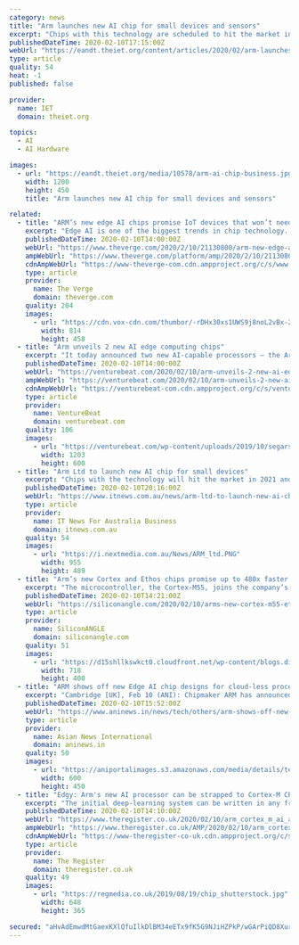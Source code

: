 ```yaml
---
category: news
title: "Arm launches new AI chip for small devices and sensors"
excerpt: "Chips with this technology are scheduled to hit the market in 2021 and have been designed to carry out the advanced mathematics needed by artificial intelligence (AI) software in order to detect vibrations or pick out spoken keywords from a user."
publishedDateTime: 2020-02-10T17:15:00Z
webUrl: "https://eandt.theiet.org/content/articles/2020/02/arm-launches-new-ai-chip-for-small-devices-and-sensors/"
type: article
quality: 54
heat: -1
published: false

provider:
  name: IET
  domain: theiet.org

topics:
  - AI
  - AI Hardware

images:
  - url: "https://eandt.theiet.org/media/10578/arm-ai-chip-business.jpg?crop=0,0.385,0.0000000000000015158245029549,0.12281250000000059&cropmode=percentage&width=1200&height=450&rnd=132258279820000000"
    width: 1200
    height: 450
    title: "Arm launches new AI chip for small devices and sensors"

related:
  - title: "ARM’s new edge AI chips promise IoT devices that won’t need the cloud"
    excerpt: "Edge AI is one of the biggest trends in chip technology. These are chips that run AI processing on the edge — or, in other words, on a device without a cloud connection. Apple recently bought a company that specializes in it, Google’s Coral initiative is meant to make it easier, and chipmaker ARM has already been working on it for years."
    publishedDateTime: 2020-02-10T14:00:00Z
    webUrl: "https://www.theverge.com/2020/2/10/21130800/arm-new-edge-ai-chips-processing-npu-cortex-m55-u55-iot"
    ampWebUrl: "https://www.theverge.com/platform/amp/2020/2/10/21130800/arm-new-edge-ai-chips-processing-npu-cortex-m55-u55-iot"
    cdnAmpWebUrl: "https://www-theverge-com.cdn.ampproject.org/c/s/www.theverge.com/platform/amp/2020/2/10/21130800/arm-new-edge-ai-chips-processing-npu-cortex-m55-u55-iot"
    type: article
    provider:
      name: The Verge
      domain: theverge.com
    quality: 204
    images:
      - url: "https://cdn.vox-cdn.com/thumbor/-rDHx30xs1UWS9j8noL2vBx-200=/0x0:814x458/1400x933/filters:focal(342x164:472x294):no_upscale()/cdn.vox-cdn.com/uploads/chorus_image/image/66283236/InfographicPreview.0.0.jpg"
        width: 814
        height: 458
  - title: "Arm unveils 2 new AI edge computing chips"
    excerpt: "It today announced two new AI-capable processors — the Arm Cortex-M55 and Ethos-U55, a neural processing unit (NPU) — designed for internet of things (IoT) endpoint devices, alongside supporting software libraries, toolchains, and models. The company claims that the two chips, which are expected to arrive in market in early 2021 ..."
    publishedDateTime: 2020-02-10T14:00:00Z
    webUrl: "https://venturebeat.com/2020/02/10/arm-unveils-2-new-ai-edge-computing-chips/"
    ampWebUrl: "https://venturebeat.com/2020/02/10/arm-unveils-2-new-ai-edge-computing-chips/amp/"
    cdnAmpWebUrl: "https://venturebeat-com.cdn.ampproject.org/c/s/venturebeat.com/2020/02/10/arm-unveils-2-new-ai-edge-computing-chips/amp/"
    type: article
    provider:
      name: VentureBeat
      domain: venturebeat.com
    quality: 106
    images:
      - url: "https://venturebeat.com/wp-content/uploads/2019/10/segars-2-e1580937121468.jpg?fit=1203%2C600&strip=all"
        width: 1203
        height: 600
  - title: "Arm Ltd to launch new AI chip for small devices"
    excerpt: "Chips with the technology will hit the market in 2021 and aim to carry out the special kinds of math needed by artificial intelligence (AI) software that can detect vibrations or pick out spoken keywords from a user. The chips are designed to function with very low amounts of electricity. That allows devices such as sensors to last for years at ..."
    publishedDateTime: 2020-02-10T20:16:00Z
    webUrl: "https://www.itnews.com.au/news/arm-ltd-to-launch-new-ai-chip-for-small-devices-537779"
    type: article
    provider:
      name: IT News For Australia Business
      domain: itnews.com.au
    quality: 54
    images:
      - url: "https://i.nextmedia.com.au/News/ARM_ltd.PNG"
        width: 955
        height: 489
  - title: "Arm’s new Cortex and Ethos chips promise up to 480x faster AI for IoT devices"
    excerpt: "The microcontroller, the Cortex-M55, joins the company’s ubiquitous Cortex-M family of processor designs. Arm said the chip will provide more AI performance than any other product in the series. Cambridge, U.K.-based Arm doesn’t make any chips itself but rather sells blueprints under license to semiconductor manufacturers. The Cortex-M ..."
    publishedDateTime: 2020-02-10T14:21:00Z
    webUrl: "https://siliconangle.com/2020/02/10/arms-new-cortex-m55-ethos-u55-chips-promise-x480-faster-ai-iot-devices/"
    type: article
    provider:
      name: SiliconANGLE
      domain: siliconangle.com
    quality: 51
    images:
      - url: "https://d15shllkswkct0.cloudfront.net/wp-content/blogs.dir/1/files/2020/02/arm.png"
        width: 718
        height: 400
  - title: "ARM shows off new Edge AI chip designs for cloud-less processing on IoT devices"
    excerpt: "Cambridge [UK], Feb 10 (ANI): Chipmaker ARM has announced two new chip designs for AI processing, focused particularly on the internet of things (IoT) devices. The new designs- the ARM Cortex-M55 and Ethos-U55 are based on Edge AI technology, which basically means processing on a device without a cloud connection, The Verge reports. The ARM ..."
    publishedDateTime: 2020-02-10T15:52:00Z
    webUrl: "https://www.aninews.in/news/tech/others/arm-shows-off-new-edge-ai-chip-designs-for-cloud-less-processing-on-iot-devices20200210212119/"
    type: article
    provider:
      name: Asian News International
      domain: aninews.in
    quality: 50
    images:
      - url: "https://aniportalimages.s3.amazonaws.com/media/details/technology-chips-micro-computer-embed-steel-royalty-free-thumbnail_1.jpg"
        width: 600
        height: 450
  - title: "Edgy: Arm's new AI processor can be strapped to Cortex-M CPUs for a boost to IoT workloads"
    excerpt: "The initial deep-learning system can be written in any framework as long as it can be converted to run on TensorFlow Lite or PyTorch Mobile for the microNPU. These are both popular languages to process machine-learning workloads on edge devices, something Arm calls \"endpoint AI\", such as microcontrollers, cameras or sensors. \"Enabling AI ..."
    publishedDateTime: 2020-02-10T14:10:00Z
    webUrl: "https://www.theregister.co.uk/2020/02/10/arm_cortex_m_ai_accelerator/"
    ampWebUrl: "https://www.theregister.co.uk/AMP/2020/02/10/arm_cortex_m_ai_accelerator/"
    cdnAmpWebUrl: "https://www-theregister-co-uk.cdn.ampproject.org/c/s/www.theregister.co.uk/AMP/2020/02/10/arm_cortex_m_ai_accelerator/"
    type: article
    provider:
      name: The Register
      domain: theregister.co.uk
    quality: 49
    images:
      - url: "https://regmedia.co.uk/2019/08/19/chip_shutterstock.jpg"
        width: 648
        height: 365

secured: "aHvAdEmwdMtGaexKXlQfuIlkDlBM34eETx9fK5G9NJiHZPkP/wGArPiQD8XurBMWOIqlkZLTN9dm0l+l5LdkYXFTf7rGri8HxboqBocREjYnD9GguLeu0fYhGJ8QVSWLL4YsnAk9BDlLGxCPjD3RK3G1eWElzsm4j5na16zUg6vnCsTUwc/Zp+I6ohS3dHUfMxBbBuOKKGcqS9dIuWd1xdGf9nJxrQYs0Ara9YfYh0B0NMmpv+AuFJ9WX7GOkyZiAkoLWMrut0oc/Oes8wIVEf7pzIC1v+LsEAXJSqMegboP2ZSsqQT3DpRpe7Z8mY2i;wQBC3UJPBbmK9uwj7FV/Qw=="
---
```


